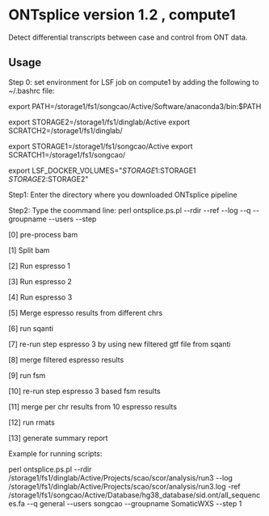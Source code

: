 # ONTsplice version 1.2 , compute1 #

Detect differential transcripts between case and control from ONT data. 

## Usage ##

Step 0: set environment for LSF job on compute1 by adding the following to ~/.bashrc file: 

export PATH=/storage1/fs1/songcao/Active/Software/anaconda3/bin:$PATH

export STORAGE2=/storage1/fs1/dinglab/Active
export SCRATCH2=/storage1/fs1/dinglab/

export STORAGE1=/storage1/fs1/songcao/Active
export SCRATCH1=/storage1/fs1/songcao/

export LSF_DOCKER_VOLUMES="$STORAGE1:$STORAGE1 $STORAGE2:$STORAGE2"

Step1: Enter the directory where you downloaded ONTsplice pipeline 

Step2: Type the coommand line: perl ontsplice.ps.pl  --rdir --ref --log --q --groupname --users --step

[0] pre-process bam

[1] Split bam

[2]  Run espresso 1

[3]  Run espresso 2

[4]  Run espresso 3

[5]  Merge espresso results from different chrs

[6]  run sqanti

[7]  re-run step espresso 3 by using new filtered gtf file from sqanti

[8]  merge filtered espresso results

[9]  run fsm 

[10]  re-run step espresso 3 based fsm results

[11]  merge per chr results from 10 espresso results

[12] run rmats

[13] generate summary report


Example for running scripts:

perl ontsplice.ps.pl --rdir /storage1/fs1/dinglab/Active/Projects/scao/scor/analysis/run3 --log  /storage1/fs1/dinglab/Active/Projects/scao/scor/analysis/run3.log -ref /storage1/fs1/songcao/Active/Database/hg38_database/sid.ont/all_sequences.fa --q general --users songcao --groupname SomaticWXS --step 1

